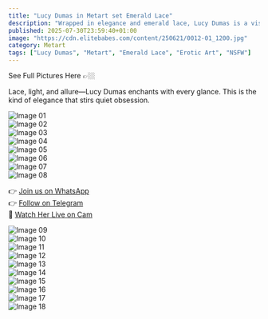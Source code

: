 ```yaml
---
title: "Lucy Dumas in Metart set Emerald Lace"
description: "Wrapped in elegance and emerald lace, Lucy Dumas is a vision of pure sensual grace."
published: 2025-07-30T23:59:40+01:00
image: "https://cdn.elitebabes.com/content/250621/0012-01_1200.jpg"
category: Metart
tags: ["Lucy Dumas", "Metart", "Emerald Lace", "Erotic Art", "NSFW"]
---
```


See Full Pictures Here 👉🏼

Lace, light, and allure—Lucy Dumas enchants with every glance. This is the kind of elegance that stirs quiet obsession.

![Image 01](https://cdn.elitebabes.com/content/250621/0012-01_1200.jpg)  
![Image 02](https://cdn.elitebabes.com/content/250621/0012-02_1200.jpg)  
![Image 03](https://cdn.elitebabes.com/content/250621/0012-03_1200.jpg)  
![Image 04](https://cdn.elitebabes.com/content/250621/0012-04_1200.jpg)  
![Image 05](https://cdn.elitebabes.com/content/250621/0012-05_1200.jpg)  
![Image 06](https://cdn.elitebabes.com/content/250621/0012-06_1200.jpg)  
![Image 07](https://cdn.elitebabes.com/content/250621/0012-07_1200.jpg)  
![Image 08](https://cdn.elitebabes.com/content/250621/0012-08_1200.jpg)  

👉 [Join us on WhatsApp](https://whatsapp.com/channel/0029VaMsUAp7tkjI8KcaRn10)  
👉 [Follow on Telegram](https://t.me/Xibabes)  
🔞 [Watch Her Live on Cam](https://redirecting-kappa.vercel.app/)

![Image 09](https://cdn.elitebabes.com/content/250621/0012-09_1200.jpg)  
![Image 10](https://cdn.elitebabes.com/content/250621/0012-10_1200.jpg)  
![Image 11](https://cdn.elitebabes.com/content/250621/0012-11_1200.jpg)  
![Image 12](https://cdn.elitebabes.com/content/250621/0012-12_1200.jpg)  
![Image 13](https://cdn.elitebabes.com/content/250621/0012-13_1200.jpg)  
![Image 14](https://cdn.elitebabes.com/content/250621/0012-14_1200.jpg)  
![Image 15](https://cdn.elitebabes.com/content/250621/0012-15_1200.jpg)  
![Image 16](https://cdn.elitebabes.com/content/250621/0012-16_1200.jpg)  
![Image 17](https://cdn.elitebabes.com/content/250621/0012-17_1200.jpg)  
![Image 18](https://cdn.elitebabes.com/content/250621/0012-18_1200.jpg)